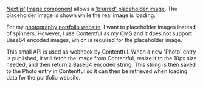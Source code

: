 [Next.js'](https://nextjs.org/docs) [Image component](https://nextjs.org/docs/app/api-reference/components/image) allows a ['blurred' placeholder image](https://nextjs.org/docs/app/api-reference/components/image#blurdataurl). The placeholder image is shown while the real image is loading.

For my [photography portfolio website](https://github.com/seanislegend/seanislegend.com), I want to placeholder images instead of spinners. However, I use Contentful as my CMS and it does not support Base64 encoded images, which is required for the placeholder image.

This small API is used as webhook by Contentful. When a new 'Photo' entry is published, it will fetch the image from Contentful, resize it to the 10px size needed, and then return a Base64 encoded string. This string is then saved to the Photo entry in Contentful so it can then be retrieved when loading data for the portfolio website.
